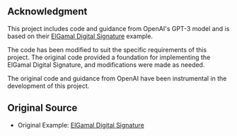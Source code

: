## Acknowledgment

This project includes code and guidance from OpenAI's GPT-3 model and is based on their [ElGamal Digital Signature](https://github.com/OpenAI/gpt-3.5-turbo/blob/main/examples/elgamal_digital_signature.py) example.

The code has been modified to suit the specific requirements of this project. The original code provided a foundation for implementing the ElGamal Digital Signature, and modifications were made as needed.

The original code and guidance from OpenAI have been instrumental in the development of this project.

## Original Source

- Original Example: [ElGamal Digital Signature](https://github.com/OpenAI/gpt-3.5-turbo/blob/main/examples/elgamal_digital_signature.py)

